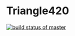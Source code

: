 # Triangle420

[![build status of master](https://travis-ci.org/kshvarma333/Triangle420.svg?branch=master)](https://travis-ci.org/kshvarma333/Triangle420)